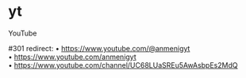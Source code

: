 # yt
YouTube

#301 redirect:
• https://www.youtube.com/@anmenigyt <br/>
• https://www.youtube.com/anmenigyt <br/>
• https://www.youtube.com/channel/UC68LUaSREu5AwAsbpEs2MdQ

